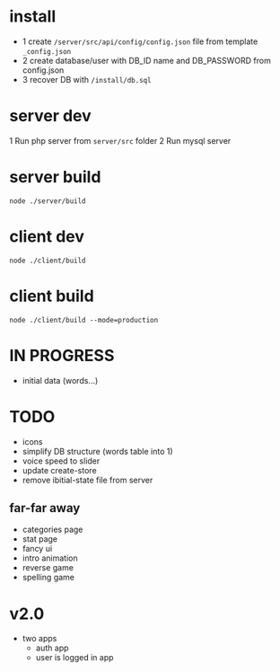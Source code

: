 # install
* 1 create `/server/src/api/config/config.json` file from template `_config.json`
* 2 create database/user with DB_ID name and DB_PASSWORD from config.json
* 3 recover DB with `/install/db.sql`

# server dev
1 Run php server from `server/src` folder
2 Run mysql server

# server build
`node ./server/build`

# client dev
`node ./client/build`

# client build
`node ./client/build --mode=production`

# IN PROGRESS
* initial data (words...)

# TODO
* icons
* simplify DB structure (words table into 1)
* voice speed to slider
* update create-store
* remove ibitial-state file from server

## far-far away
* categories page
* stat page
* fancy ui
* intro animation
* reverse game
* spelling game

# v2.0
* two apps
  * auth app
  * user is logged in app
